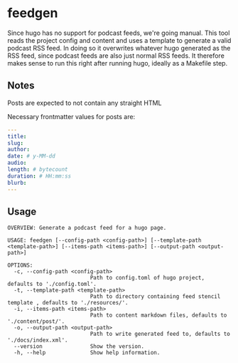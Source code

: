 # feedgen

Since hugo has no support for podcast feeds, we're going manual. This tool reads the project config and content and uses a template to generate a valid podcast RSS feed. In doing so it overwrites whatever hugo generated as the RSS feed, since podcast feeds are also just normal RSS feeds.
It therefore makes sense to run this right after running hugo, ideally as a Makefile step.

## Notes

Posts are expected to not contain any straight HTML

Necessary frontmatter values for posts are:

```yaml
---
title:
slug:
author:
date: # y-MM-dd
audio:
length: # bytecount
duration: # HH:mm:ss
blurb:
---
```

## Usage

```
OVERVIEW: Generate a podcast feed for a hugo page.

USAGE: feedgen [--config-path <config-path>] [--template-path <template-path>] [--items-path <items-path>] [--output-path <output-path>]

OPTIONS:
  -c, --config-path <config-path>
                          Path to config.toml of hugo project, defaults to './config.toml'.
  -t, --template-path <template-path>
                          Path to directory containing feed stencil template , defaults to './resources/'.
  -i, --items-path <items-path>
                          Path to content markdown files, defaults to './content/post/'.
  -o, --output-path <output-path>
                          Path to write generated feed to, defaults to './docs/index.xml'.
  --version               Show the version.
  -h, --help              Show help information.
```
